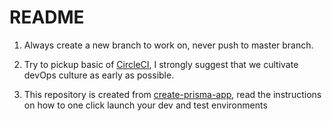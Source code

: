 # README

1. Always create a new branch to work on, never push to master branch.

2. Try to pickup basic of [CircleCI](https://www.youtube.com/watch?v=CB7vnoXI0pE), I strongly suggest that we cultivate devOps culture as early as possible.

3. This repository is created from [create-prisma-app](https://www.npmjs.com/package/create-prisma-app), read the instructions on how to one click launch your dev and test environments
